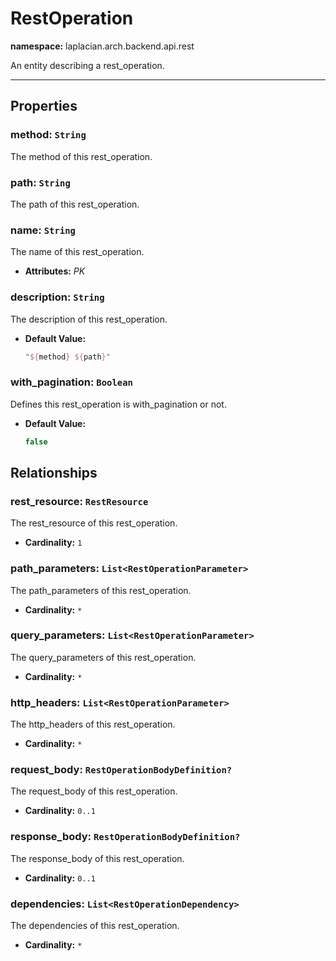 

# **RestOperation**
**namespace:** laplacian.arch.backend.api.rest

An entity describing a rest_operation.



---

## Properties

### method: `String`
The method of this rest_operation.

### path: `String`
The path of this rest_operation.

### name: `String`
The name of this rest_operation.
- **Attributes:** *PK*

### description: `String`
The description of this rest_operation.
- **Default Value:**
  ```kotlin
  "${method} ${path}"
  ```

### with_pagination: `Boolean`
Defines this rest_operation is with_pagination or not.
- **Default Value:**
  ```kotlin
  false
  ```

## Relationships

### rest_resource: `RestResource`
The rest_resource of this rest_operation.
- **Cardinality:** `1`

### path_parameters: `List<RestOperationParameter>`
The path_parameters of this rest_operation.
- **Cardinality:** `*`

### query_parameters: `List<RestOperationParameter>`
The query_parameters of this rest_operation.
- **Cardinality:** `*`

### http_headers: `List<RestOperationParameter>`
The http_headers of this rest_operation.
- **Cardinality:** `*`

### request_body: `RestOperationBodyDefinition?`
The request_body of this rest_operation.
- **Cardinality:** `0..1`

### response_body: `RestOperationBodyDefinition?`
The response_body of this rest_operation.
- **Cardinality:** `0..1`

### dependencies: `List<RestOperationDependency>`
The dependencies of this rest_operation.
- **Cardinality:** `*`
